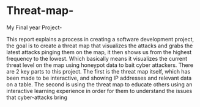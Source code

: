 # Threat-map-
My Final year Project- 

This report explains a process in creating a software development project, the goal is to create a threat map that visualizes the attacks and grabs the latest attacks pinging them on the map, it then shows us from the highest frequency to the lowest. Which basically means it visualizes the current threat level on the map using honeypot data to bait cyber attackers. There are 2 key parts to this project. The first is the threat map itself, which has been made to be interactive, and showing IP addresses and relevant data on a table. The second is using the threat map to educate others using an interactive learning experience in order for them to understand the issues that cyber-attacks bring



